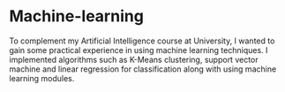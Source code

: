 # Machine-learning

To complement my Artificial Intelligence course at University, I wanted to gain some practical experience in using machine learning techniques. I implemented algorithms such as K-Means clustering, support vector machine and linear regression for classification along with using machine learning modules.
